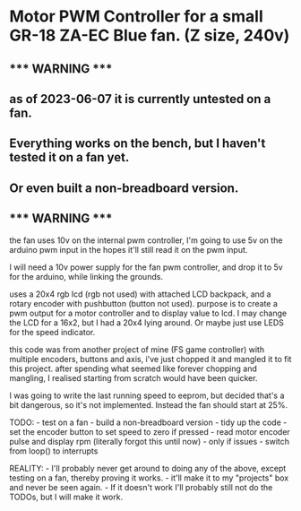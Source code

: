 # Motor PWM Controller for a small GR-18 ZA-EC Blue fan. (Z size, 240v)

##                        *** WARNING *** 
##        as of 2023-06-07 it is currently untested on a fan.
##    Everything works on the bench, but I haven't tested it on a fan yet.
##            Or even built a non-breadboard version.
##                        *** WARNING ***


the fan uses 10v on the internal pwm controller, I'm going to use 5v on the arduino pwm input in the hopes it'll
still read it on the pwm input.

I will need a 10v power supply for the fan pwm controller, and drop it to 5v for the arduino, while linking the grounds.

uses a 20x4 rgb lcd (rgb not used) with attached LCD backpack, and a rotary encoder with pushbutton (button not used).
purpose is to create a pwm output for a motor controller and to display value to lcd.
I may change the LCD for a 16x2, but I had a 20x4 lying around. Or maybe just use LEDS for the speed indicator.

this code was from another project of mine (FS game controller) with multiple encoders, buttons and axis, i've just chopped it and 
mangled it to fit this project.
after spending what seemed like forever chopping and mangling, I realised starting from scratch would have been quicker.

I was going to write the last running speed to eeprom, but decided that's a bit dangerous, so it's not implemented.
Instead the fan should start at 25%.

TODO:
    - test on a fan
    - build a non-breadboard version
    - tidy up the code
    - set the encoder button to set speed to zero if pressed
    - read motor encoder pulse and display rpm (literally forgot this until now)
    - only if issues - switch from loop() to interrupts

REALITY:
    - I'll probably never get around to doing any of the above, except testing on a fan, thereby proving it works.
    - it'll make it to my "projects" box and never be seen again.
    - If it doesn't work I'll probably still not do the TODOs, but I will make it work.
